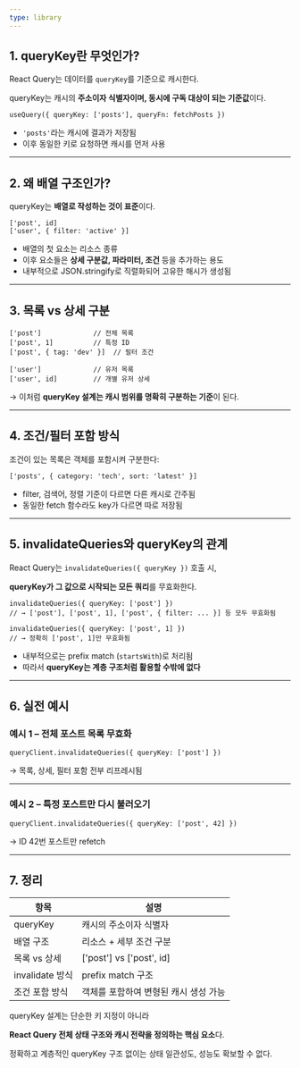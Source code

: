 ```yaml
---
type: library
---
```

## 1. queryKey란 무엇인가?

React Query는 데이터를 `queryKey`를 기준으로 캐시한다.

queryKey는 캐시의 **주소이자 식별자이며, 동시에 구독 대상이 되는 기준값**이다.

```tsx
useQuery({ queryKey: ['posts'], queryFn: fetchPosts })

```

- `'posts'`라는 캐시에 결과가 저장됨
- 이후 동일한 키로 요청하면 캐시를 먼저 사용

---

## 2. 왜 배열 구조인가?

queryKey는 **배열로 작성하는 것이 표준**이다.

```tsx
['post', id]
['user', { filter: 'active' }]

```

- 배열의 첫 요소는 리소스 종류
- 이후 요소들은 **상세 구분값, 파라미터, 조건** 등을 추가하는 용도
- 내부적으로 JSON.stringify로 직렬화되어 고유한 해시가 생성됨

---

## 3. 목록 vs 상세 구분

```tsx
['post']             // 전체 목록
['post', 1]          // 특정 ID
['post', { tag: 'dev' }]  // 필터 조건

['user']             // 유저 목록
['user', id]         // 개별 유저 상세

```

→ 이처럼 **queryKey 설계는 캐시 범위를 명확히 구분하는 기준**이 된다.

---

## 4. 조건/필터 포함 방식

조건이 있는 목록은 객체를 포함시켜 구분한다:

```tsx
['posts', { category: 'tech', sort: 'latest' }]

```

- filter, 검색어, 정렬 기준이 다르면 다른 캐시로 간주됨
- 동일한 fetch 함수라도 key가 다르면 따로 저장됨

---

## 5. invalidateQueries와 queryKey의 관계

React Query는 `invalidateQueries({ queryKey })` 호출 시,

**queryKey가 그 값으로 시작되는 모든 쿼리**를 무효화한다.

```tsx
invalidateQueries({ queryKey: ['post'] })
// → ['post'], ['post', 1], ['post', { filter: ... }] 등 모두 무효화됨

invalidateQueries({ queryKey: ['post', 1] })
// → 정확히 ['post', 1]만 무효화됨

```

- 내부적으로는 prefix match (`startsWith`)로 처리됨
- 따라서 **queryKey는 계층 구조처럼 활용할 수밖에 없다**

---

## 6. 실전 예시

### 예시 1 – 전체 포스트 목록 무효화

```tsx
queryClient.invalidateQueries({ queryKey: ['post'] })

```

→ 목록, 상세, 필터 포함 전부 리프레시됨

---

### 예시 2 – 특정 포스트만 다시 불러오기

```tsx
queryClient.invalidateQueries({ queryKey: ['post', 42] })

```

→ ID 42번 포스트만 refetch

---

## 7. 정리

|항목|설명|
|---|---|
|queryKey|캐시의 주소이자 식별자|
|배열 구조|리소스 + 세부 조건 구분|
|목록 vs 상세|['post'] vs ['post', id]|
|invalidate 방식|prefix match 구조|
|조건 포함 방식|객체를 포함하여 변형된 캐시 생성 가능|

queryKey 설계는 단순한 키 지정이 아니라

**React Query 전체 상태 구조와 캐시 전략을 정의하는 핵심 요소**다.

정확하고 계층적인 queryKey 구조 없이는 상태 일관성도, 성능도 확보할 수 없다.